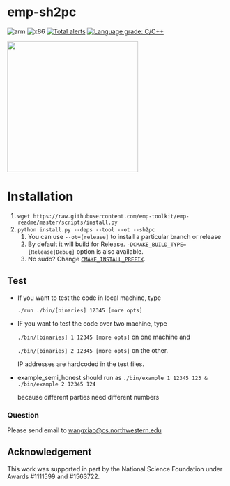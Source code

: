 # emp-sh2pc
![arm](https://github.com/emp-toolkit/emp-sh2pc/workflows/arm/badge.svg)
![x86](https://github.com/emp-toolkit/emp-sh2pc/workflows/x86/badge.svg)
[![Total alerts](https://img.shields.io/lgtm/alerts/g/emp-toolkit/emp-sh2pc.svg?logo=lgtm&logoWidth=18)](https://lgtm.com/projects/g/emp-toolkit/emp-sh2pc/alerts/)
[![Language grade: C/C++](https://img.shields.io/lgtm/grade/cpp/g/emp-toolkit/emp-sh2pc.svg?logo=lgtm&logoWidth=18)](https://lgtm.com/projects/g/emp-toolkit/emp-sh2pc/context:cpp)

<img src="https://raw.githubusercontent.com/emp-toolkit/emp-readme/master/art/logo-full.jpg" width=300px/>

# Installation
1. `wget https://raw.githubusercontent.com/emp-toolkit/emp-readme/master/scripts/install.py`
2. `python install.py --deps --tool --ot --sh2pc`
    1. You can use `--ot=[release]` to install a particular branch or release
    2. By default it will build for Release. `-DCMAKE_BUILD_TYPE=[Release|Debug]` option is also available.
    3. No sudo? Change [`CMAKE_INSTALL_PREFIX`](https://cmake.org/cmake/help/v2.8.8/cmake.html#variable%3aCMAKE_INSTALL_PREFIX).

## Test

* If you want to test the code in local machine, type

   `./run ./bin/[binaries] 12345 [more opts]`
* IF you want to test the code over two machine, type

  `./bin/[binaries] 1 12345 [more opts]` on one machine and 
  
  `./bin/[binaries] 2 12345 [more opts]` on the other.
  
  IP addresses are hardcoded in the test files.

* example_semi_honest should run as 
	`./bin/example 1 12345 123 & ./bin/example 2 12345 124`
	
	because different parties need different numbers

### Question
Please send email to wangxiao@cs.northwestern.edu

## Acknowledgement
This work was supported in part by the National Science Foundation under Awards #1111599 and #1563722.
